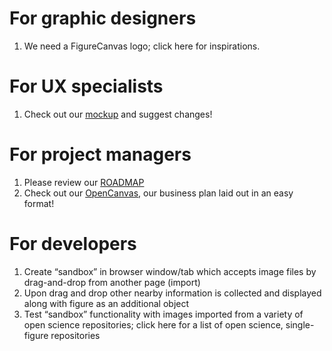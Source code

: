 # For graphic designers

1. We need a FigureCanvas logo; click here for inspirations.

# For UX specialists

1. Check out our [mockup](img/fig-can-mockup.png) and suggest changes!

# For project managers

1. Please review our [ROADMAP](ROADMAP.md)
2. Check out our [OpenCanvas](img/fig_can_OC.png), our business plan laid out in an easy format!

# For developers

1. Create “sandbox” in browser window/tab which accepts image files by drag-and-drop from another page (import)
2. Upon drag and drop other nearby information is collected and displayed along with figure as an additional object
3. Test “sandbox” functionality with images imported from a variety of open science repositories; click here for a list of open science, single-figure repositories
